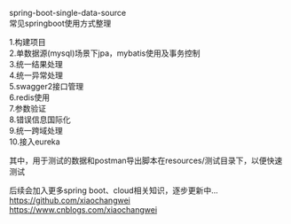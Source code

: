 spring-boot-single-data-source  
常见springboot使用方式整理  
  
    
1.构建项目  
2.单数据源(mysql)场景下jpa，mybatis使用及事务控制  
3.统一结果处理  
4.统一异常处理  
5.swagger2接口管理  
6.redis使用  
7.参数验证  
8.错误信息国际化  
9.统一跨域处理  
10.接入eureka  
  
其中，用于测试的数据和postman导出脚本在resources/测试目录下，以便快速测试  


  
  
  
  
后续会加入更多spring boot、cloud相关知识，逐步更新中...  
https://github.com/xiaochangwei  
https://www.cnblogs.com/xiaochangwei  
